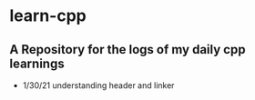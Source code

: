 # learn-cpp

## A Repository for the logs of my daily cpp learnings

- 1/30/21 understanding header and linker

